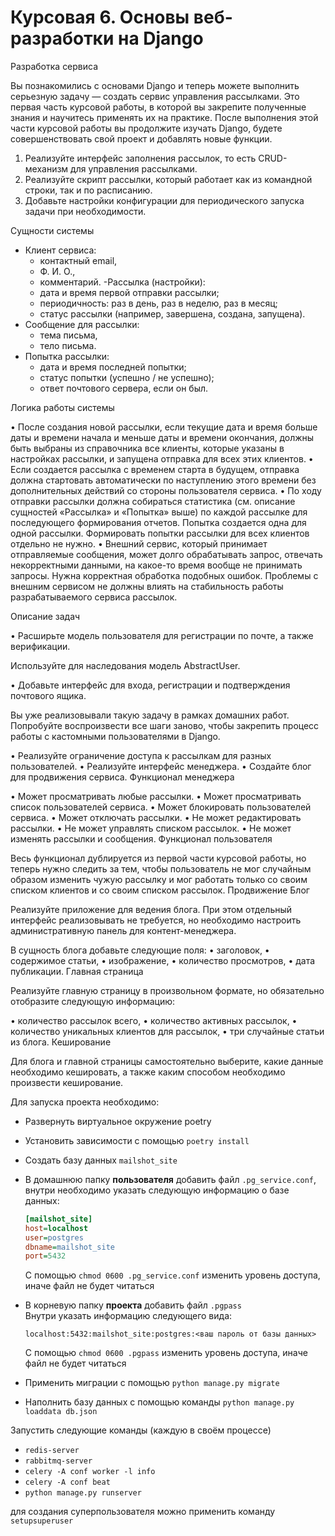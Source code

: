 # Курсовая 6. Основы веб-разработки на Django

Разработка сервиса

Вы познакомились с основами Django и теперь можете выполнить серьезную задачу — создать 
сервис управления рассылками. Это первая часть курсовой работы, в которой вы закрепите 
полученные знания и научитесь применять их на практике. После выполнения этой части курсовой 
работы вы продолжите изучать Django, будете совершенствовать свой проект и добавлять новые 
функции.

1.	Реализуйте интерфейс заполнения рассылок, то есть CRUD-механизм для управления рассылками.
2.	Реализуйте скрипт рассылки, который работает как из командной строки, так и по расписанию.
3.	Добавьте настройки конфигурации для периодического запуска задачи при необходимости.

Сущности системы

- Клиент сервиса:
   - контактный email,
   - Ф. И. О.,
   - комментарий.
-Рассылка (настройки):
   - дата и время первой отправки рассылки;
   - периодичность: раз в день, раз в неделю, раз в месяц;
   - статус рассылки (например, завершена, создана, запущена).
- Сообщение для рассылки:
   - тема письма,
   - тело письма.
- Попытка рассылки:
   - дата и время последней попытки;
   - статус попытки (успешно / не успешно);
   - ответ почтового сервера, если он был.

Логика работы системы

•	После создания новой рассылки, если текущие дата и время больше даты и времени начала и 
меньше даты и времени окончания, должны быть выбраны из справочника все клиенты, которые 
указаны в настройках рассылки, и запущена отправка для всех этих клиентов.
•	Если создается рассылка с временем старта в будущем, отправка должна стартовать 
автоматически по наступлению этого времени без дополнительных действий со стороны пользователя 
сервиса.
•	По ходу отправки рассылки должна собираться статистика (см. описание сущностей «Рассылка» 
и «Попытка» выше) по каждой рассылке для последующего формирования отчетов. Попытка создается 
одна для одной рассылки. Формировать попытки рассылки для всех клиентов отдельно не нужно.
•	Внешний сервис, который принимает отправляемые сообщения, может долго обрабатывать запрос, 
отвечать некорректными данными, на какое-то время вообще не принимать запросы. Нужна корректная 
обработка подобных ошибок. Проблемы с внешним сервисом не должны влиять на стабильность работы 
разрабатываемого сервиса рассылок.

Описание задач

•	Расширьте модель пользователя для регистрации по почте, а также верификации.

Используйте для наследования модель AbstractUser.

•	Добавьте интерфейс для входа, регистрации и подтверждения почтового ящика.

Вы уже реализовывали такую задачу в рамках домашних работ. Попробуйте воспроизвести все шаги 
заново, чтобы закрепить процесс работы с кастомными пользователями в Django.

•	Реализуйте ограничение доступа к рассылкам для разных пользователей.
•	Реализуйте интерфейс менеджера.
•	Создайте блог для продвижения сервиса.
Функционал менеджера

•	Может просматривать любые рассылки.
•	Может просматривать список пользователей сервиса.
•	Может блокировать пользователей сервиса.
•	Может отключать рассылки.
•	Не может редактировать рассылки.
•	Не может управлять списком рассылок.
•	Не может изменять рассылки и сообщения.
Функционал пользователя

Весь функционал дублируется из первой части курсовой работы, но теперь нужно следить за тем, 
чтобы пользователь не мог случайным образом изменить чужую рассылку и мог работать только со 
своим списком клиентов и со своим списком рассылок.
Продвижение
Блог

Реализуйте приложение для ведения блога. При этом отдельный интерфейс реализовывать не 
требуется, но необходимо настроить административную панель для контент-менеджера.

В сущность блога добавьте следующие поля:
•	заголовок,
•	содержимое статьи,
•	изображение,
•	количество просмотров,
•	дата публикации.
Главная страница

Реализуйте главную страницу в произвольном формате, но обязательно отобразите следующую 
информацию:

•	количество рассылок всего,
•	количество активных рассылок,
•	количество уникальных клиентов для рассылок,
•	три случайные статьи из блога.
Кеширование

Для блога и главной страницы самостоятельно выберите, какие данные необходимо кешировать, 
а также каким способом необходимо произвести кеширование.


Для запуска проекта необходимо:
- Развернуть виртуальное окружение poetry
- Установить зависимости с помощью `poetry install`
- Создать базу данных `mailshot_site`
- В домашнюю папку **пользователя** добавить
файл `.pg_service.conf`, внутри необходимо указать следующую информацию о базе данных:
    ```ini
    [mailshot_site]
    host=localhost
    user=postgres
    dbname=mailshot_site
    port=5432
    ```
    С помощью `chmod 0600 .pg_service.conf` изменить уровень доступа, иначе файл не будет читаться
- В корневую папку **проекта** добавить файл `.pgpass`\
  Внутри указать информацию следующего вида:
  ```
  localhost:5432:mailshot_site:postgres:<ваш пароль от базы данных>
  ```
  С помощью `chmod 0600 .pgpass` изменить уровень доступа, иначе файл не будет читаться

- Применить миграции с помощью `python manage.py migrate`
- Наполнить базу данных с помощью команды `python manage.py loaddata db.json`

Запустить следующие команды (каждую в своём процессе)
- `redis-server`
- `rabbitmq-server`
- `celery -A conf worker -l info`
- `celery -A conf beat`
- `python manage.py runserver`

для создания суперпользователя можно применить команду `setupsuperuser`
